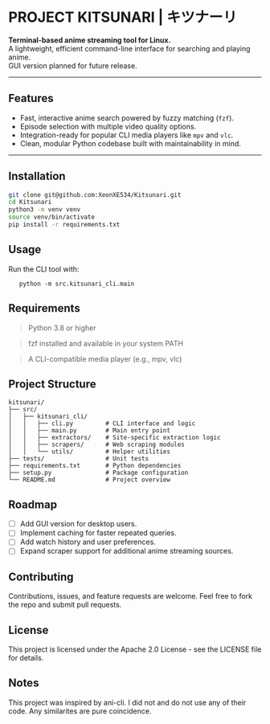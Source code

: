 # PROJECT KITSUNARI | キツナーリ

**Terminal-based anime streaming tool for Linux.**  
A lightweight, efficient command-line interface for searching and playing anime.  
GUI version planned for future release.

---

## Features

- Fast, interactive anime search powered by fuzzy matching (`fzf`).
- Episode selection with multiple video quality options.
- Integration-ready for popular CLI media players like `mpv` and `vlc`.
- Clean, modular Python codebase built with maintainability in mind.

---

## Installation

   ```bash
   git clone git@github.com:XeonXE534/Kitsunari.git
   cd Kitsunari
   python3 -m venv venv
   source venv/bin/activate
   pip install -r requirements.txt
   ```

## Usage

Run the CLI tool with:
```
   python -m src.kitsunari_cli.main
```
## Requirements

> Python 3.8 or higher

> fzf installed and available in your system PATH

> A CLI-compatible media player (e.g., mpv, vlc)

## Project Structure

```
kitsunari/
├── src/
│   ├── kitsunari_cli/
│   │   ├── cli.py         # CLI interface and logic
│   │   ├── main.py        # Main entry point
│   │   ├── extractors/    # Site-specific extraction logic
│   │   ├── scrapers/      # Web scraping modules
│   │   └── utils/         # Helper utilities
├── tests/                 # Unit tests
├── requirements.txt       # Python dependencies
├── setup.py               # Package configuration
└── README.md              # Project overview
```

## Roadmap

- [ ] Add GUI version for desktop users.
- [ ] Implement caching for faster repeated queries.
- [ ] Add watch history and user preferences.
- [ ] Expand scraper support for additional anime streaming sources.

## Contributing

Contributions, issues, and feature requests are welcome.
Feel free to fork the repo and submit pull requests.

## License

This project is licensed under the Apache 2.0 License - see the LICENSE file for details.

## Notes

This project was inspired by ani-cli. I did not and do not use any of their code. Any similarites are pure coincidence.
